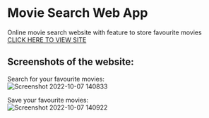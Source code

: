 # Movie Search Web App #
Online movie search website with feature to store favourite movies <br /> 
[CLICK HERE TO VIEW SITE](https://movies-favourites-react.netlify.app/)

## Screenshots of the website: ##

Search for your favourite movies: <br />
![Screenshot 2022-10-07 140833](https://user-images.githubusercontent.com/70068119/194511504-945c90e3-4cc7-4091-b996-7d12c533390a.png)


Save your favourite movies: <br />
![Screenshot 2022-10-07 140922](https://user-images.githubusercontent.com/70068119/194511668-b55f4d52-30b2-479d-879f-37831d64cb2b.png)
